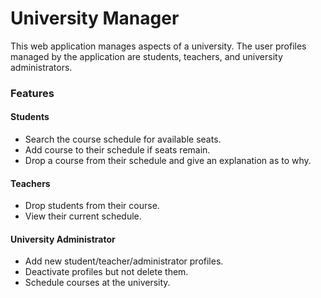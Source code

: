 # University Manager
This web application manages aspects of a university.  The user profiles managed by the application are students, teachers, and university administrators.
  
### Features
#### Students
* Search the course schedule for available seats.
* Add course to their schedule if seats remain.
* Drop a course from their schedule and give an explanation as to why.
  
#### Teachers
* Drop students from their course.
* View their current schedule.

#### University Administrator
* Add new student/teacher/administrator profiles.
* Deactivate profiles but not delete them.
* Schedule courses at the university.